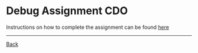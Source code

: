 # Debug Assignment CDO

Instructions on how to complete the assignment can be found [here](./INSTRUCTIONS.md)


---

[Back](../README.md)

